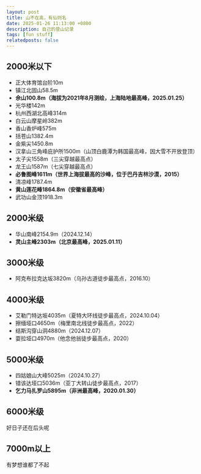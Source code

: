 ```yaml
---
layout: post
title: 山不在高，有仙则名
date: 2025-01-26 11:13:00 +0800
description: 自己的登山记录
tags: [fun stuff]
relatedposts: false
---
```


## 2000米以下
- 正大体育馆台阶10m
- 镇江北固山58.5m
- **佘山100.8m（海拔为2021年8月测绘，上海陆地最高峰，2025.01.25）**
- 光华楼142m
- 杭州西湖北高峰314m
- 白云山摩星岭382m
- 香山香炉峰575m
- 括苍山1382.4m
- 金紫尖1450.8m
- 汉拿山三角峰庇护所1500m（山顶白鹿潭为韩国最高峰，因大雪不开放登顶）
- 太子尖1558m（三尖穿越最高点）
- 龙王山1587m（七尖穿越最高点）
- **必鲁图峰1611m（世界上海拔最高的沙峰，位于巴丹吉林沙漠，2015）**
- 清凉峰1787.4m
- **黄山莲花峰1864.8m（安徽省最高峰）**
- 武功山金顶1918.3m

## 2000米级
- 华山南峰2154.9m（2024.12.14）
- **灵山主峰2303m（北京最高峰，2025.01.11）**

## 3000米级
- 阿克布拉克达坂3820m（乌孙古道徒步最高点，2016.10）

## 4000米级
- 艾勒门特达坂4035m（夏特大环线徒步最高点，2024.10.04）
- 擦缅垭口4650m（梅里南北线徒步最高点，2022）
- 结斯沟穿山洞4880m（2024.12.07）
- 耍拉垭口4970m（他念他翁徒步最高点，2020）

## 5000米级
- 四姑娘山大峰5025m（2024.10.27）
- 错该达垭口5036m（亚丁大转山徒步最高点，2017）
- **乞力马扎罗山5895m（非洲最高峰，2020.01.30）**

## 6000米级
好日子还在后头呢

## 7000m以上
有梦想谁都了不起

